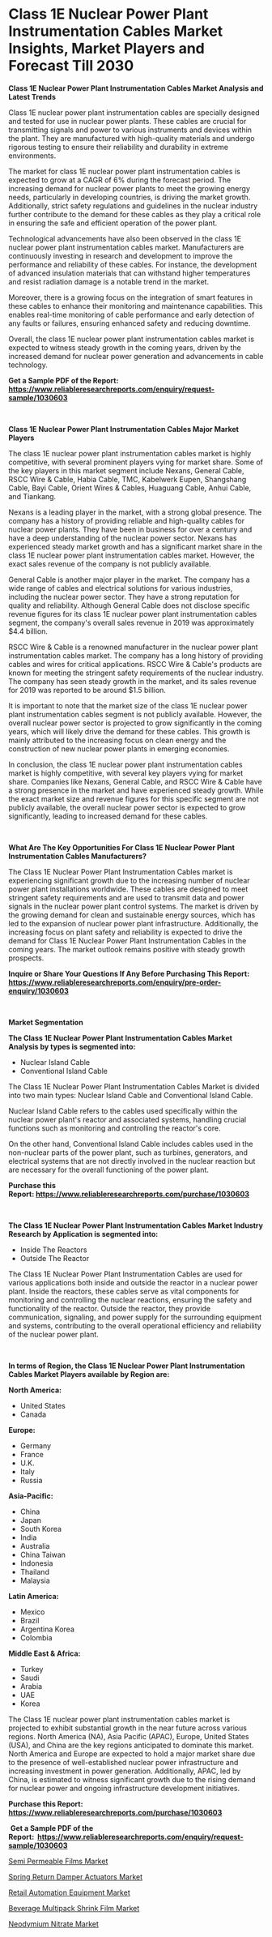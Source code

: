 <p><h1>Class 1E Nuclear Power Plant Instrumentation Cables Market Insights, Market Players and Forecast Till 2030</h1></p><p><strong>Class 1E Nuclear Power Plant Instrumentation Cables Market Analysis and Latest Trends</strong></p>
<p><p>Class 1E nuclear power plant instrumentation cables are specially designed and tested for use in nuclear power plants. These cables are crucial for transmitting signals and power to various instruments and devices within the plant. They are manufactured with high-quality materials and undergo rigorous testing to ensure their reliability and durability in extreme environments.</p><p>The market for class 1E nuclear power plant instrumentation cables is expected to grow at a CAGR of 6% during the forecast period. The increasing demand for nuclear power plants to meet the growing energy needs, particularly in developing countries, is driving the market growth. Additionally, strict safety regulations and guidelines in the nuclear industry further contribute to the demand for these cables as they play a critical role in ensuring the safe and efficient operation of the power plant.</p><p>Technological advancements have also been observed in the class 1E nuclear power plant instrumentation cables market. Manufacturers are continuously investing in research and development to improve the performance and reliability of these cables. For instance, the development of advanced insulation materials that can withstand higher temperatures and resist radiation damage is a notable trend in the market.</p><p>Moreover, there is a growing focus on the integration of smart features in these cables to enhance their monitoring and maintenance capabilities. This enables real-time monitoring of cable performance and early detection of any faults or failures, ensuring enhanced safety and reducing downtime.</p><p>Overall, the class 1E nuclear power plant instrumentation cables market is expected to witness steady growth in the coming years, driven by the increased demand for nuclear power generation and advancements in cable technology.</p></p>
<p><strong>Get a Sample PDF of the Report:&nbsp; <a href="https://www.reliableresearchreports.com/enquiry/request-sample/1030603">https://www.reliableresearchreports.com/enquiry/request-sample/1030603</a></strong></p>
<p>&nbsp;</p>
<p><strong>Class 1E Nuclear Power Plant Instrumentation Cables Major Market Players</strong></p>
<p><p>The class 1E nuclear power plant instrumentation cables market is highly competitive, with several prominent players vying for market share. Some of the key players in this market segment include Nexans, General Cable, RSCC Wire & Cable, Habia Cable, TMC, Kabelwerk Eupen, Shangshang Cable, Bayi Cable, Orient Wires & Cables, Huaguang Cable, Anhui Cable, and Tiankang.</p><p>Nexans is a leading player in the market, with a strong global presence. The company has a history of providing reliable and high-quality cables for nuclear power plants. They have been in business for over a century and have a deep understanding of the nuclear power sector. Nexans has experienced steady market growth and has a significant market share in the class 1E nuclear power plant instrumentation cables market. However, the exact sales revenue of the company is not publicly available.</p><p>General Cable is another major player in the market. The company has a wide range of cables and electrical solutions for various industries, including the nuclear power sector. They have a strong reputation for quality and reliability. Although General Cable does not disclose specific revenue figures for its class 1E nuclear power plant instrumentation cables segment, the company's overall sales revenue in 2019 was approximately $4.4 billion.</p><p>RSCC Wire & Cable is a renowned manufacturer in the nuclear power plant instrumentation cables market. The company has a long history of providing cables and wires for critical applications. RSCC Wire & Cable's products are known for meeting the stringent safety requirements of the nuclear industry. The company has seen steady growth in the market, and its sales revenue for 2019 was reported to be around $1.5 billion.</p><p>It is important to note that the market size of the class 1E nuclear power plant instrumentation cables segment is not publicly available. However, the overall nuclear power sector is projected to grow significantly in the coming years, which will likely drive the demand for these cables. This growth is mainly attributed to the increasing focus on clean energy and the construction of new nuclear power plants in emerging economies.</p><p>In conclusion, the class 1E nuclear power plant instrumentation cables market is highly competitive, with several key players vying for market share. Companies like Nexans, General Cable, and RSCC Wire & Cable have a strong presence in the market and have experienced steady growth. While the exact market size and revenue figures for this specific segment are not publicly available, the overall nuclear power sector is expected to grow significantly, leading to increased demand for these cables.</p></p>
<p>&nbsp;</p>
<p><strong>What Are The Key Opportunities For Class 1E Nuclear Power Plant Instrumentation Cables Manufacturers?</strong></p>
<p><p>The Class 1E Nuclear Power Plant Instrumentation Cables market is experiencing significant growth due to the increasing number of nuclear power plant installations worldwide. These cables are designed to meet stringent safety requirements and are used to transmit data and power signals in the nuclear power plant control systems. The market is driven by the growing demand for clean and sustainable energy sources, which has led to the expansion of nuclear power plant infrastructure. Additionally, the increasing focus on plant safety and reliability is expected to drive the demand for Class 1E Nuclear Power Plant Instrumentation Cables in the coming years. The market outlook remains positive with steady growth prospects.</p></p>
<p><strong>Inquire or Share Your Questions If Any Before Purchasing This Report: <a href="https://www.reliableresearchreports.com/enquiry/pre-order-enquiry/1030603">https://www.reliableresearchreports.com/enquiry/pre-order-enquiry/1030603</a></strong></p>
<p>&nbsp;</p>
<p><strong>Market Segmentation</strong></p>
<p><strong>The Class 1E Nuclear Power Plant Instrumentation Cables Market Analysis by types is segmented into:</strong></p>
<p><ul><li>Nuclear Island Cable</li><li>Conventional Island Cable</li></ul></p>
<p><p>The Class 1E Nuclear Power Plant Instrumentation Cables Market is divided into two main types: Nuclear Island Cable and Conventional Island Cable. </p><p>Nuclear Island Cable refers to the cables used specifically within the nuclear power plant's reactor and associated systems, handling crucial functions such as monitoring and controlling the reactor's core. </p><p>On the other hand, Conventional Island Cable includes cables used in the non-nuclear parts of the power plant, such as turbines, generators, and electrical systems that are not directly involved in the nuclear reaction but are necessary for the overall functioning of the power plant.</p></p>
<p><strong>Purchase this Report:&nbsp;<a href="https://www.reliableresearchreports.com/purchase/1030603">https://www.reliableresearchreports.com/purchase/1030603</a></strong></p>
<p>&nbsp;</p>
<p><strong>The Class 1E Nuclear Power Plant Instrumentation Cables Market Industry Research by Application is segmented into:</strong></p>
<p><ul><li>Inside The Reactors</li><li>Outside The Reactor</li></ul></p>
<p><p>The Class 1E Nuclear Power Plant Instrumentation Cables are used for various applications both inside and outside the reactor in a nuclear power plant. Inside the reactors, these cables serve as vital components for monitoring and controlling the nuclear reactions, ensuring the safety and functionality of the reactor. Outside the reactor, they provide communication, signaling, and power supply for the surrounding equipment and systems, contributing to the overall operational efficiency and reliability of the nuclear power plant.</p></p>
<p>&nbsp;</p>
<p><strong>In terms of Region, the Class 1E Nuclear Power Plant Instrumentation Cables Market Players available by Region are:</strong></p>
<p>
    <p> <strong> North America: </strong>
        <ul>
            <li>United States</li>
            <li>Canada</li>
        </ul>
        </p> 
    <p> <strong> Europe: </strong>
        <ul>
            <li>Germany</li>
            <li>France</li>
            <li>U.K.</li>
            <li>Italy</li>
            <li>Russia</li>
        </ul>
        </p> 
    <p> <strong> Asia-Pacific: </strong>
        <ul>
            <li>China</li>
            <li>Japan</li>
            <li>South Korea</li>
            <li>India</li>
            <li>Australia</li>
            <li>China Taiwan</li>
            <li>Indonesia</li>
            <li>Thailand</li>
            <li>Malaysia</li>
        </ul>
        </p> 
    <p> <strong> Latin America: </strong>
        <ul>
            <li>Mexico</li>
            <li>Brazil</li>
            <li>Argentina Korea</li>
            <li>Colombia</li>
        </ul>
        </p> 
    <p> <strong> Middle East & Africa: </strong>
        <ul>
            <li>Turkey</li>
            <li>Saudi</li>
            <li>Arabia</li>
            <li>UAE</li>
            <li>Korea</li>
        </ul>
    </p>
    </p>
<p><p>The Class 1E nuclear power plant instrumentation cables market is projected to exhibit substantial growth in the near future across various regions. North America (NA), Asia Pacific (APAC), Europe, United States (USA), and China are the key regions anticipated to dominate this market. North America and Europe are expected to hold a major market share due to the presence of well-established nuclear power infrastructure and increasing investment in power generation. Additionally, APAC, led by China, is estimated to witness significant growth due to the rising demand for nuclear power and ongoing infrastructure development initiatives.</p></p>
<p><strong>Purchase this Report: <a href="https://www.reliableresearchreports.com/purchase/1030603">https://www.reliableresearchreports.com/purchase/1030603</a></strong></p>
<p>&nbsp;<strong>Get a Sample PDF of the Report:&nbsp;&nbsp;<a href="https://www.reliableresearchreports.com/enquiry/request-sample/1030603">https://www.reliableresearchreports.com/enquiry/request-sample/1030603</a></strong></p>
<p><strong></strong></p>
<p><p><a href="https://medium.com/@candaceking17/semi-permeable-films-market-size-growth-forecast-2023-2030-aa109502fc4f">Semi Permeable Films Market</a></p><p><a href="https://www.reportprime.com/spring-return-damper-actuators-r11389">Spring Return Damper Actuators Market</a></p><p><a href="https://issuu.com/reportprime-2/docs/retail-automation-equipment-market-size-2030.pptx?fr=xKAE9_zU1NQ">Retail Automation Equipment Market</a></p><p><a href="https://issuu.com/reportprime-2/docs/beverage-multipack-shrink-film-market-size-2030.pp?fr=xKAE9_zU1NQ">Beverage Multipack Shrink Film Market</a></p><p><a href="https://www.linkedin.com/pulse/neodymium-nitrate-market-research-report-unlocks-analysis-l33ce/">Neodymium Nitrate Market</a></p></p>